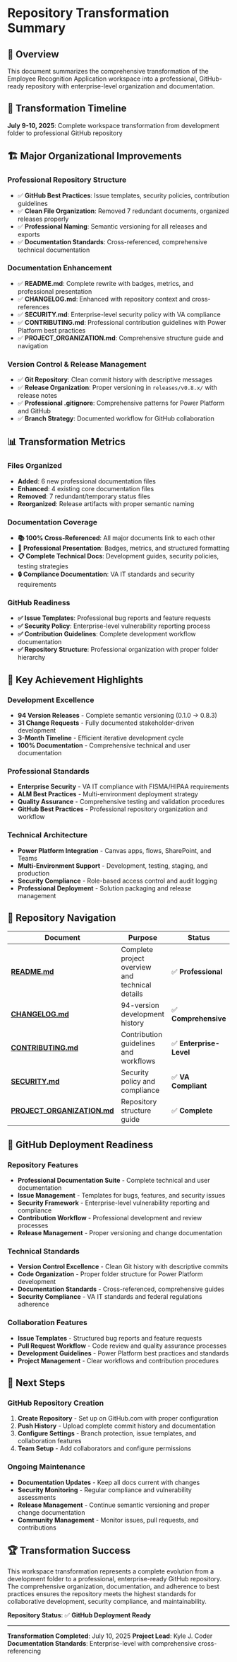# Repository Transformation Summary

## 🎯 Overview
This document summarizes the comprehensive transformation of the Employee Recognition Application workspace into a professional, GitHub-ready repository with enterprise-level organization and documentation.

## 📅 Transformation Timeline
**July 9-10, 2025**: Complete workspace transformation from development folder to professional GitHub repository

## 🏗️ Major Organizational Improvements

### **Professional Repository Structure**
- ✅ **GitHub Best Practices**: Issue templates, security policies, contribution guidelines
- ✅ **Clean File Organization**: Removed 7 redundant documents, organized releases properly
- ✅ **Professional Naming**: Semantic versioning for all releases and exports
- ✅ **Documentation Standards**: Cross-referenced, comprehensive technical documentation

### **Documentation Enhancement**
- ✅ **README.md**: Complete rewrite with badges, metrics, and professional presentation
- ✅ **CHANGELOG.md**: Enhanced with repository context and cross-references
- ✅ **SECURITY.md**: Enterprise-level security policy with VA compliance
- ✅ **CONTRIBUTING.md**: Professional contribution guidelines with Power Platform best practices
- ✅ **PROJECT_ORGANIZATION.md**: Comprehensive structure guide and navigation

### **Version Control & Release Management**
- ✅ **Git Repository**: Clean commit history with descriptive messages
- ✅ **Release Organization**: Proper versioning in `releases/v0.8.x/` with release notes
- ✅ **Professional .gitignore**: Comprehensive patterns for Power Platform and GitHub
- ✅ **Branch Strategy**: Documented workflow for GitHub collaboration

## 📊 Transformation Metrics

### **Files Organized**
- **Added**: 6 new professional documentation files
- **Enhanced**: 4 existing core documentation files
- **Removed**: 7 redundant/temporary status files
- **Reorganized**: Release artifacts with proper semantic naming

### **Documentation Coverage**
- **📚 100% Cross-Referenced**: All major documents link to each other
- **🎯 Professional Presentation**: Badges, metrics, and structured formatting
- **📋 Complete Technical Docs**: Development guides, security policies, testing strategies
- **🔒 Compliance Documentation**: VA IT standards and security requirements

### **GitHub Readiness**
- **✅ Issue Templates**: Professional bug reports and feature requests
- **✅ Security Policy**: Enterprise-level vulnerability reporting process
- **✅ Contribution Guidelines**: Complete development workflow documentation
- **✅ Repository Structure**: Professional organization with proper folder hierarchy

## 🎯 Key Achievement Highlights

### **Development Excellence**
- **94 Version Releases** - Complete semantic versioning (0.1.0 → 0.8.3)
- **31 Change Requests** - Fully documented stakeholder-driven development
- **3-Month Timeline** - Efficient iterative development cycle
- **100% Documentation** - Comprehensive technical and user documentation

### **Professional Standards**
- **Enterprise Security** - VA IT compliance with FISMA/HIPAA requirements
- **ALM Best Practices** - Multi-environment deployment strategy
- **Quality Assurance** - Comprehensive testing and validation procedures
- **GitHub Best Practices** - Professional repository organization and workflow

### **Technical Architecture**
- **Power Platform Integration** - Canvas apps, flows, SharePoint, and Teams
- **Multi-Environment Support** - Development, testing, staging, and production
- **Security Compliance** - Role-based access control and audit logging
- **Professional Deployment** - Solution packaging and release management

## 🔗 Repository Navigation

| **Document** | **Purpose** | **Status** |
|-------------|-------------|------------|
| **[README.md](README.md)** | Complete project overview and technical details | ✅ **Professional** |
| **[CHANGELOG.md](CHANGELOG.md)** | 94-version development history | ✅ **Comprehensive** |
| **[CONTRIBUTING.md](CONTRIBUTING.md)** | Contribution guidelines and workflows | ✅ **Enterprise-Level** |
| **[SECURITY.md](SECURITY.md)** | Security policy and compliance | ✅ **VA Compliant** |
| **[PROJECT_ORGANIZATION.md](PROJECT_ORGANIZATION.md)** | Repository structure guide | ✅ **Complete** |

## 🚀 GitHub Deployment Readiness

### **Repository Features**
- **Professional Documentation Suite** - Complete technical and user documentation
- **Issue Management** - Templates for bugs, features, and security issues
- **Security Framework** - Enterprise-level vulnerability reporting and compliance
- **Contribution Workflow** - Professional development and review processes
- **Release Management** - Proper versioning and change documentation

### **Technical Standards**
- **Version Control Excellence** - Clean Git history with descriptive commits
- **Code Organization** - Proper folder structure for Power Platform development
- **Documentation Standards** - Cross-referenced, comprehensive guides
- **Security Compliance** - VA IT standards and federal regulations adherence

### **Collaboration Features**
- **Issue Templates** - Structured bug reports and feature requests
- **Pull Request Workflow** - Code review and quality assurance processes
- **Development Guidelines** - Power Platform best practices and standards
- **Project Management** - Clear workflows and contribution procedures

## 🎯 Next Steps

### **GitHub Repository Creation**
1. **Create Repository** - Set up on GitHub.com with proper configuration
2. **Push History** - Upload complete commit history and documentation
3. **Configure Settings** - Branch protection, issue templates, and collaboration features
4. **Team Setup** - Add collaborators and configure permissions

### **Ongoing Maintenance**
- **Documentation Updates** - Keep all docs current with changes
- **Security Monitoring** - Regular compliance and vulnerability assessments
- **Release Management** - Continue semantic versioning and proper change documentation
- **Community Management** - Monitor issues, pull requests, and contributions

## 🏆 Transformation Success

This workspace transformation represents a complete evolution from a development folder to a professional, enterprise-ready GitHub repository. The comprehensive organization, documentation, and adherence to best practices ensures the repository meets the highest standards for collaborative development, security compliance, and maintainability.

**Repository Status**: ✅ **GitHub Deployment Ready**

---

**Transformation Completed**: July 10, 2025
**Project Lead**: Kyle J. Coder
**Documentation Standards**: Enterprise-level with comprehensive cross-referencing
